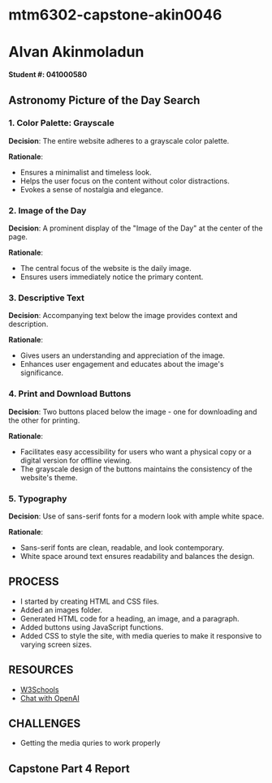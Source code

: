 # mtm6302-capstone-akin0046
# Alvan Akinmoladun  
**Student #: 041000580**  
## Astronomy Picture of the Day Search  

### 1. Color Palette: Grayscale
**Decision**: The entire website adheres to a grayscale color palette.

**Rationale**: 
- Ensures a minimalist and timeless look.
- Helps the user focus on the content without color distractions.
- Evokes a sense of nostalgia and elegance.

### 2. Image of the Day
**Decision**: A prominent display of the "Image of the Day" at the center of the page.

**Rationale**:
- The central focus of the website is the daily image.
- Ensures users immediately notice the primary content.

### 3. Descriptive Text
**Decision**: Accompanying text below the image provides context and description.

**Rationale**:
- Gives users an understanding and appreciation of the image.
- Enhances user engagement and educates about the image's significance.

### 4. Print and Download Buttons
**Decision**: Two buttons placed below the image - one for downloading and the other for printing.

**Rationale**:
- Facilitates easy accessibility for users who want a physical copy or a digital version for offline viewing.
- The grayscale design of the buttons maintains the consistency of the website's theme.

### 5. Typography
**Decision**: Use of sans-serif fonts for a modern look with ample white space.

**Rationale**:
- Sans-serif fonts are clean, readable, and look contemporary.
- White space around text ensures readability and balances the design.

## PROCESS
- I started by creating HTML and CSS files.
- Added an images folder.
- Generated HTML code for a heading, an image, and a paragraph.
- Added buttons using JavaScript functions.
- Added CSS to style the site, with media queries to make it responsive to varying screen sizes.

## RESOURCES
- [W3Schools](https://www.w3schools.com/)
- [Chat with OpenAI](https://chat.openai.com/)

## CHALLENGES
- Getting the media quries to work properly


## Capstone Part 4 Report 

